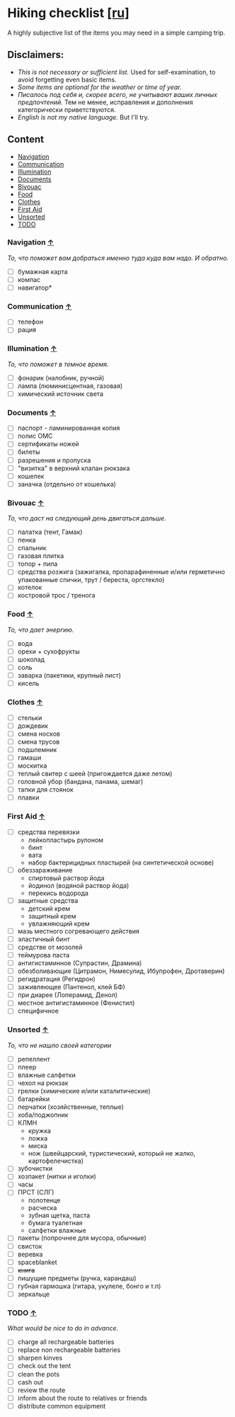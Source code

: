 # Hiking checklist [[ru]](./README.ru.md)

A highly subjective list of the items you may need in a simple camping trip.

## Disclaimers:

 - *This is not necessary or sufficient list.* Used for self-examination, to avoid forgetting even basic items. 
 - *Some items are optional for the weather or time of year.* 
 - *Писалось под себя и, скорее всего, не учитывают ваших личных предпочтений.* Тем не менее, исправления и дополнения категорически приветствуются.
 - *English is not my native language.* But I'll try.

## Content 

* [Navigation](#navigation-)
* [Communication](#communication-)
* [Illumination](#illumination-)
* [Documents](#documents-)
* [Bivouac](#bivouac-)
* [Food](#food-)
* [Clothes](#clothes-)
* [First Aid](#first-aid-)
* [Unsorted](#unsorted-)
* [TODO](#todo-)

### Navigation [↑](#content)

*То, что поможет вам добраться именно туда куда вам надо. И обратно.*

* [ ] бумажная карта
* [ ] компас
* [ ] навигатор*

### Communication [↑](#content)

* [ ] телефон
* [ ] рация

### Illumination [↑](#content)

*То, что поможет в темное время.*

* [ ] фонарик (налобник, ручной)
* [ ] лампа (люминисцентная, газовая)
* [ ] химический источник света

### Documents [↑](#content)

* [ ] паспорт - ламинированная копия
* [ ] полис ОМС
* [ ] сертификаты ножей
* [ ] билеты
* [ ] разрешения и пропуска
* [ ] "визитка" в верхний клапан рюкзака
* [ ] кошелек
* [ ] заначка (отдельно от кошелька)

### Bivouac [↑](#content)

*То, что даст на следующий день двигаться дальше.*

* [ ] палатка (тент, Гамак)
* [ ] пенка
* [ ] спальник
* [ ] газовая плитка
* [ ] топор + пила
* [ ] средства розжига (зажигалка, пропарафиненные и/или герметично упакованные спички, трут / береста, оргстекло)
* [ ] котелок
* [ ] костровой трос / тренога

### Food [↑](#content)

*То, что дает энергию.*

* [ ] вода
* [ ] орехи + сухофрукты
* [ ] шоколад
* [ ] соль
* [ ] заварка (пакетики, крупный лист)
* [ ] кисель

### Clothes [↑](#content)

* [ ] стельки
* [ ] дождевик
* [ ] смена носков
* [ ] смена трусов
* [ ] подшлемник
* [ ] гамаши
* [ ] москитка
* [ ] теплый свитер с шеей (пригождается даже летом)
* [ ] головной убор (бандана, панама, шемаг)
* [ ] тапки для стоянок
* [ ] плавки

### First Aid [↑](#content)

* [ ] средства перевязки
  * лейкопластырь рулоном
  * бинт
  * вата
  * набор бактерицидных пластырей (на синтетической основе)
* [ ] обеззараживание
  * спиртовый раствор йода
  * йодинол (водяной раствор йода)
  * перекись водорода
* [ ] защитные средства
  * детский крем
  * защитный крем
  * увлажняющий крем
* [ ] мазь местного согревающего действия
* [ ] эластичный бинт
* [ ] средстве от мозолей
* [ ] теймурова паста
* [ ] антигистаминное (Супрастин, Драмина)
* [ ] обезболивающие (Цитрамон, Нимесулид, Ибупрофен, Дротаверин)
* [ ] регидратация (Регидрон)
* [ ] заживляющее (Пантенол, клей БФ)
* [ ] при диарее (Лоперамид, Денол)
* [ ] местное антигистаминное (Фенистил)
* [ ] специфичное

### Unsorted [↑](#content)

*То, что не нашло своей категории*

* [ ] репеллент
* [ ] плеер
* [ ] влажные салфетки
* [ ] чехол на рюкзак
* [ ] грелки (химические и/или каталитические)
* [ ] батарейки
* [ ] перчатки (хозяйственные, теплые)
* [ ] хоба/поджопник
* [ ] КЛМН
  * кружка
  * ложка
  * миска
  * нож (швейцарский, туристический, который не жалко, картофелечистка)
* [ ] зубочистки
* [ ] хозпакет (нитки и иголки)
* [ ] часы
* [ ] ПРСТ (СЛГ)
  * полотенце
  * расческа
  * зубная щетка, паста
  * бумага туалетная
  * салфетки влажные
* [ ] пакеты (попрочнее для мусора, обычные)
* [ ] свисток
* [ ] веревка
* [ ] spaceblanket
* [ ] ~~книга~~
* [ ] пишущие предметы (ручка, карандаш)
* [ ] губная гармошка (гитара, укулеле, бонго и т.п)
* [ ] зеркальце

### TODO [↑](#content)

*What would be nice to do in advance.*

* [ ] charge all rechargeable batteries
* [ ] replace non rechargeable batteries
* [ ] sharpen kinves
* [ ] check out the tent
* [ ] clean the pots
* [ ] cash out
* [ ] review the route
* [ ] inform about the route to relatives or friends
* [ ] distribute common equipment
